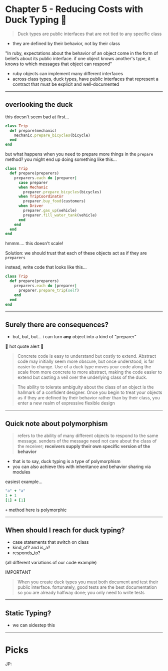 # Chapter 5 - Reducing Costs with Duck Typing 🦆

> Duck types are public interfaces that are not tied to any specific class

- they are defined by their behavior, not by their class

"In ruby, expectations about the behavior of an object come in the form of beliefs about its public interface. if one object knows another's type, it knows to which messages that object can respond"

- ruby objects can implement many different interfaces
- across class types, duck types, have public interfaces that represent a contract that must be explicit and well-documented

---

## overlooking the duck

this doesn't seem bad at first...

```ruby
class Trip
  def prepare(mechanic)
    mechanic.prepare_bicycles(bicycle)
  end
end
```

but what happens when you need to prepare more things in the `prepare` method? you might end up doing something like this...

```ruby
class Trip
  def prepare(preparers)
    preparers.each do |preparer|
      case preparer
      when Mechanic
        preparer.prepare_bicycles(bicycles)
      when TripCoordinator
        preparer.buy_food(customers)
      when Driver
        preparer.gas_up(vehicle)
        preparer.fill_water_tank(vehicle)
      end
    end
  end
end
```

hmmm.... this doesn't scale!

Solution: we should trust that each of these objects act as if they are `preparers`

instead, write code that looks like this...

```ruby
class Trip
  def prepare(preparers)
    preparers.each do |preparer|
      preparer.prepare_trip(self)
    end
  end
end
```

---

## Surely there are consequences?

- but, but, but... i can turn **any** object into a kind of "preparer"

🚨 hot quote alert 🚨

> Concrete code is easy to understand but costly to extend. Abstract code may initially seem more obscure, but once understood, is far easier to change. Use of a duck type moves your code along the scale from more concrete to more abstract, making the code easier to extend but casting a veil over the underlying class of the duck.

> The ability to tolerate ambiguity about the class of an object is the hallmark of a confident designer. Once you begin to treat your objects as if they are defined by their behavior rather than by their class, you enter a new realm of expressive flexible design

---

## Quick note about polymorphism

> refers to the ability of many different objects to respond to the same message. senders of the message need not care about the class of the receiver; **receivers supply their own specific version of the behavior**

- that is to say, duck typing is a type of polymorphism
- you can also achieve this with inheritance and behavior sharing via modules

easiest example...

```ruby
"a" + "a"
1 + 1
[1] + [1]
```

`+` method here is polymorphic

---

## When should I reach for duck typing?

- case statements that switch on class
- kind_of? and is_a?
- responds_to?

(all different variations of our code example)

IMPORTANT

> When you create duck types you must both document and test their public interface. fortunately, good tests are the best documentation so you are already halfway done; you only need to write tests

---

## Static Typing?

- we can sidestep this

---

# Picks

JP:
